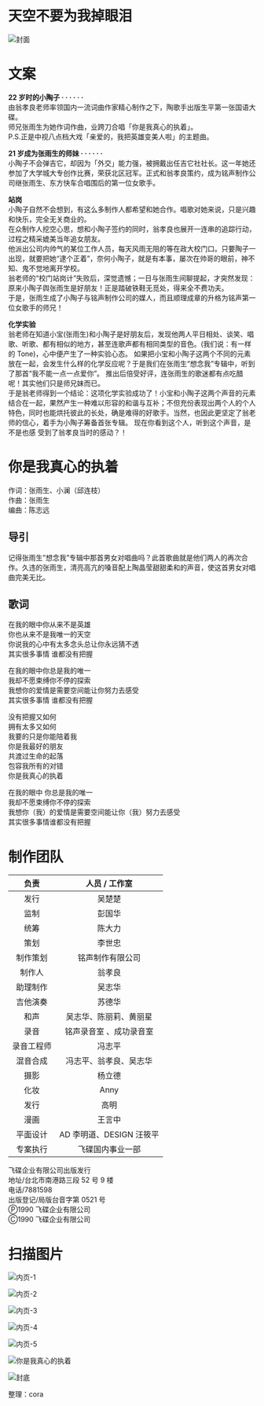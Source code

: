# 天空不要为我掉眼泪

![封面](./00-cover.jpg)

# 文案

**22 岁时的小陶子 · · · · · ·**  
由翁孝良老师率领国内一流词曲作家精心制作之下，陶歌手出版生平第一张国语大碟。  
师兄张雨生为她作词作曲，业跨刀合唱「你是我真心的执着」。  
P.S.正是中视八点档大戏「亲爱的，我把英雄变美人啦」的主题曲。

**21 岁成为张雨生的师妹 · · · · · ·**  
小陶子不会弹吉它，却因为「外交」能力强，被拥戴出任吉它社社长。这一年她还参加了大学城大专创作比赛，荣获北区冠军。正式和翁孝良策约，成为铭声制作公司继张雨生、东方快车合唱围后的第一位女歌手。

**站岗**  
小陶子自然不会想到，有这么多制作人都希望和她合作。唱歌对她来说，只是兴趣和快乐，完全无关商业的。  
在众制作人挖空心思，想和小陶子签约的同时，翁孝良也展开一连串的追踪行动，过程之精采媲美当年追女朋友。  
他派出公司内帅气的某位工作人员，每天风雨无阻的等在政大校门口。只要陶子一出现，就要把她“逮个正着”，奈何小陶子，就是有本事，屡次在帅哥的眼前，神不知、鬼不觉地离开学校。  
翁老师的“校门站岗计”失败后，深觉遗憾；一日与张雨生间聊提起，才突然发现：原来小陶子舆张雨生是好朋友！正是踏破铁鞋无觅处，得来全不费功夫。  
于是，张雨生成了小陶子与铭声制作公司的媒人，而且顺理成章的升格为铭声第一位女歌手的师兄！

**化学实验**  
翁老师在知道小宝(张雨生)和小陶子是好朋友后，发现他两人平日相处、谈笑、唱歌、听歌、都有相似的地方，甚至连歌声都有相同类型的音色。(我们说：有一样的 Tone)，心中便产生了一种实验心态。 如果把小宝和小陶子这两个不同的元素放在一起，会发生什么样的化学反应呢？于是我们在张雨生“想念我”专辑中，听到了那首“我不能一点一点爱你”。 推出后倍受好评，连张雨生的歌迷都有点吃醋呢！其实他们只是师兄妹而已。  
于是翁老师得到一个结论：这项化学实验成功了！小宝和小陶子这两个声音的元素结合在一起，果然产生一种难以形容的和谐与互补；不但充份表现出两个人的个人特色，同时也能烘托彼此的长处，确是难得的好歌手。当然，也因此更坚定了翁老师的信心，着手为小陶子筹备首张专辑。
现在你看到这个人，听到这个声音，是不是也感 受到了翁孝良当时的感动？！

# 你是我真心的执着

作词：张雨生、小澜（邱连枝）  
作曲：张雨生  
编曲：陈志远

## 导引

记得张雨生”想念我”专辑中那首男女对唱曲吗？此首歌曲就是他们两人的再次合作。久违的张雨生，清亮高亢的嗓音配上陶晶莹甜甜柔和的声音，使这首男女对唱曲完美无比。

## 歌词

在我的眼中你从来不是英雄  
你也从来不是我唯一的天空  
你说我的心中有太多念头总让你永远猜不透  
其实很多事情 谁都没有把握

在我的眼中你总是我的唯一  
我却不愿束缚你不停的探索  
我想你的爱情是需要空间能让你努力去感受  
其实很多事情 谁都没有把握

没有把握又如何  
拥有太多又如何  
我要的只是你能陪着我  
你是我最好的朋友  
共渡过生命的起落  
包容我所有的对错  
你是我真心的执着

在我的眼中 你总是我的唯一  
我却不愿束缚你不停的探索  
我想你（我）的爱情是需要空间能让你（我）努力去感受  
其实很多事情谁都没有把握

# 制作团队

|    负责    |      人员 / 工作室       |
| :--------: | :----------------------: |
|    发行    |          吴楚楚          |
|    监制    |          彭国华          |
|    统筹    |          陈大力          |
|    策划    |          李世忠          |
|  制作策划  |     铭声制作有限公司     |
|   制作人   |          翁孝良          |
|  助理制作  |          吴志华          |
|  吉他演奏  |          苏德华          |
|    和声    |  吴志华、陈丽莉、黄丽星  |
|    录音    | 铭声录音室 、成功录音室  |
| 录音工程师 |          冯志平          |
|  混音合成  |  冯志平、翁孝良、吴志华  |
|    摄影    |          杨立德          |
|    化妆    |           Anny           |
|    发行    |           高明           |
|    漫画    |          王言中          |
|  平面设计  | AD 李明道、DESIGN 汪筱平 |
|  专案执行  |     飞碟国内事业一部     |

飞碟企业有限公司出版发行  
地址/台北市南港路三段 52 号 9 楼  
电话/7881598  
出版登记/局版台音字第 0521 号  
Ⓟ1990 飞碟企业有限公司  
Ⓒ1990 飞碟企业有限公司

# 扫描图片

![内页-1](./00-booklet-1.jpg)

![内页-2](./00-booklet-2.jpg)

![内页-3](./00-booklet-3.jpg)

![内页-4](./00-booklet-4.jpg)

![内页-5](./00-booklet-5.jpg)

![你是我真心的执着](./01-nswzxdzz.jpg)

![封底](./00-backcover.jpg)

整理：cora
